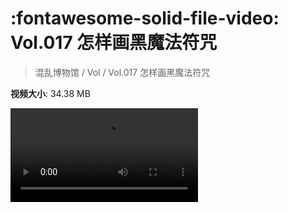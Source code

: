 # :fontawesome-solid-file-video: Vol.017 怎样画黑魔法符咒

> 混乱博物馆 / Vol / Vol.017 怎样画黑魔法符咒

**视频大小**: 34.38 MB

<div class="video"><video src="https://file.hsyhx.top/archive/混乱博物馆/Vol/017.mp4" controls preload>🤔 您的浏览器不支持 video 标签</video></div>